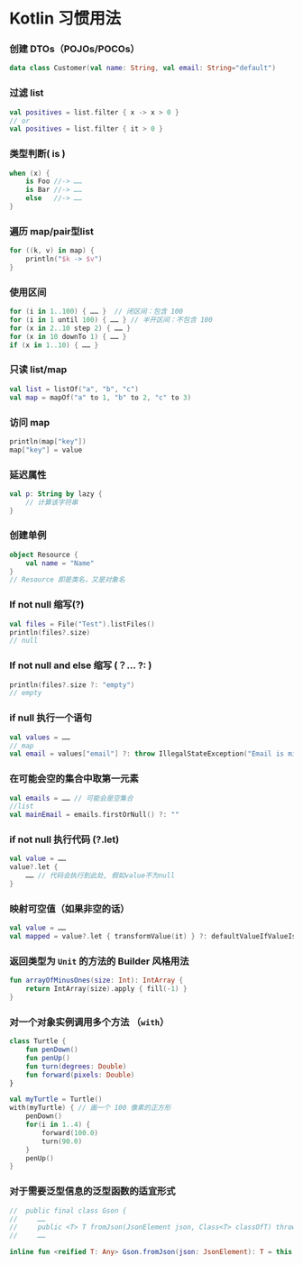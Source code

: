 # Kotlin 习惯用法

### 创建 DTOs（POJOs/POCOs）

```kotlin
data class Customer(val name: String, val email: String="default")
```

### 过滤 list

```kotlin
val positives = list.filter { x -> x > 0 }
// or
val positives = list.filter { it > 0 }
```

### 类型判断( is )

```kotlin
when (x) {
    is Foo //-> ……
    is Bar //-> ……
    else   //-> ……
}
```

### 遍历 map/pair型list

```kotlin
for ((k, v) in map) {
    println("$k -> $v")
}
```

### 使用区间

```kotlin
for (i in 1..100) { …… }  // 闭区间：包含 100
for (i in 1 until 100) { …… } // 半开区间：不包含 100
for (x in 2..10 step 2) { …… }
for (x in 10 downTo 1) { …… }
if (x in 1..10) { …… }
```

### 只读 list/map

```kotlin
val list = listOf("a", "b", "c")
val map = mapOf("a" to 1, "b" to 2, "c" to 3)
```

### 访问 map

```kotlin
println(map["key"])
map["key"] = value
```

### 延迟属性

```kotlin
val p: String by lazy {
    // 计算该字符串
}
```

### 创建单例

```kotlin
object Resource {
    val name = "Name"
}
// Resource 即是类名，又是对象名
```

### If not null 缩写(?)

```kotlin
val files = File("Test").listFiles()
println(files?.size) 
// null
```

### If not null and else 缩写 (？...  ?: )

```kotlin
println(files?.size ?: "empty")
// empty
```

### if null 执行一个语句 

```kotlin
val values = ……
// map
val email = values["email"] ?: throw IllegalStateException("Email is missing!")
```

### 在可能会空的集合中取第一元素

```kotlin
val emails = …… // 可能会是空集合
//list
val mainEmail = emails.firstOrNull() ?: ""
```

### if not null 执行代码 (?.let)

```kotlin
val value = ……
value?.let {
    …… // 代码会执行到此处, 假如value不为null
}
```

### 映射可空值（如果非空的话）

```kotlin
val value = ……	
val mapped = value?.let { transformValue(it) } ?: defaultValueIfValueIsNull
```

### 返回类型为 `Unit` 的方法的 Builder 风格用法

```kotlin
fun arrayOfMinusOnes(size: Int): IntArray {
    return IntArray(size).apply { fill(-1) }
}
```

### 对一个对象实例调用多个方法 （`with`）

```kotlin
class Turtle {
    fun penDown()
    fun penUp()
    fun turn(degrees: Double)
    fun forward(pixels: Double)
}

val myTurtle = Turtle()
with(myTurtle) { // 画一个 100 像素的正方形
    penDown()
    for(i in 1..4) {
        forward(100.0)
        turn(90.0)
    }
    penUp()
}
```

### 对于需要泛型信息的泛型函数的适宜形式

```kotlin
//  public final class Gson {
//     ……
//     public <T> T fromJson(JsonElement json, Class<T> classOfT) throws JsonSyntaxException {
//     ……

inline fun <reified T: Any> Gson.fromJson(json: JsonElement): T = this.fromJson(json, T::class.java)
```

